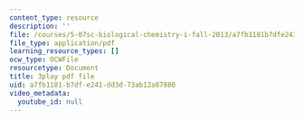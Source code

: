 ```yaml
---
content_type: resource
description: ''
file: /courses/5-07sc-biological-chemistry-i-fall-2013/a7fb1181b7dfe241dd3d73ab12a87880_LCiH8faydGk.pdf
file_type: application/pdf
learning_resource_types: []
ocw_type: OCWFile
resourcetype: Document
title: 3play pdf file
uid: a7fb1181-b7df-e241-dd3d-73ab12a87880
video_metadata:
  youtube_id: null
---
```

